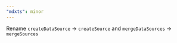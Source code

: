 ```yaml
---
"mdxts": minor
---
```


Rename `createDataSource` -> `createSource` and `mergeDataSources` -> `mergeSources`
